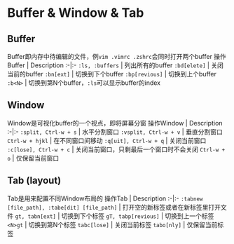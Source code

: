# Buffer & Window & Tab

## Buffer
Buffer即内存中待编辑的文件，例`vim .vimrc .zshrc`会同时打开两个buffer
操作Buffer | Description
:-|:-
`:ls, :buffers` | 列出所有的buffer
`:bd[elete]` | 关闭当前的buffer
`:bn[ext]` | 切换到下个buffer
`:bp[revious]` | 切换到上个buffer
`:b<N>` | 切换到第N个buffer，`:ls`可以显示buffer的index

## Window
Window是可视化buffer的一个视点，即将屏幕分窗
操作Window | Description
:-|:-
`:split, Ctrl-w + s` | 水平分割窗口
`:vsplit, Ctrl-w + v` | 垂直分割窗口
`Ctrl-w + hjkl` | 在不同窗口间移动
`:q[uit], Ctrl-w + q` | 关闭当前窗口
`:c[lose], Ctrl-w + c` | 关闭当前窗口，只剩最后一个窗口时不会关闭
`Ctrl-w + o` | 仅保留当前窗口

## Tab (layout)
Tab是用来配置不同Window布局的
操作Tab | Description
:-|:-
`:tabnew [file_path], :tabe[dit] [file_path]` | 打开空的新标签或者在新标签里打开文件
`gt, tabn[ext]` | 切换到下个标签
`gT, tabp[revious]` | 切换到上一个标签
`<N>gt` | 切换到第N个标签
`tabc[lose]` | 关闭当前标签
`tabo[nly]` | 仅保留当前标签
